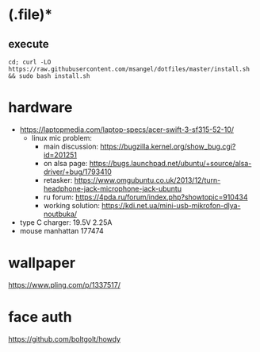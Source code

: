 # (\.file)*

## execute

`cd; curl -LO https://raw.githubusercontent.com/msangel/dotfiles/master/install.sh && sudo bash install.sh`


# hardware
* https://laptopmedia.com/laptop-specs/acer-swift-3-sf315-52-10/
  * linux mic problem:
    * main discussion: https://bugzilla.kernel.org/show_bug.cgi?id=201251
    * on alsa page: https://bugs.launchpad.net/ubuntu/+source/alsa-driver/+bug/1793410
    * retasker: https://www.omgubuntu.co.uk/2013/12/turn-headphone-jack-microphone-jack-ubuntu
    * ru forum: https://4pda.ru/forum/index.php?showtopic=910434
    * working solution: https://kdi.net.ua/mini-usb-mikrofon-dlya-noutbuka/
* type C charger: 19.5V 2.25A
* mouse manhattan 177474

# wallpaper
https://www.pling.com/p/1337517/

# face auth
https://github.com/boltgolt/howdy
